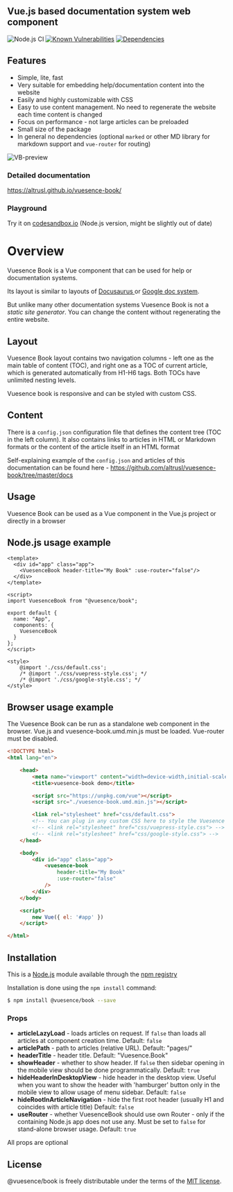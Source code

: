 ## Vue.js based documentation system web component

![Node.js CI](https://github.com/altrusl/vuesence-book/workflows/Node.js%20CI/badge.svg)
[![Known Vulnerabilities](https://snyk.io/test/github/altrusl/vuesence-book/badge.svg)](https://snyk.io/test/github/altrusl/vuesence-book)
[![Dependencies](https://david-dm.org/altrusl/vuesence-book.svg)](https://david-dm.org/altrusl/vuesence-book.svg)


## Features

- Simple, lite, fast
- Very suitable for embedding help/documentation content into the website
- Easily and highly customizable with CSS
- Easy to use content management. No need to regenerate the website each time content is changed
- Focus on performance - not large articles can be preloaded
- Small size of the package
- In general no dependencies (optional `marked` or other MD library for markdown support and `vue-router` for routing)

![VB-preview](https://altrusl.github.io/vuesence-book/images/vb-preview.jpg)

### Detailed documentation

<a href="https://altrusl.github.io/vuesence-book/" target="_blank">https://altrusl.github.io/vuesence-book/</a>

### Playground

Try it on <a href="https://codesandbox.io/s/vuesence-book-0rfh5" target="_blank">codesandbox.io</a> (Node.js version, might be slightly out of date)

# Overview

Vuesence Book is a Vue component that can be used for help or documentation systems.

Its layout is similar to layouts of [Docusaurus ](https://v2.docusaurus.io/docs/introduction) or [Google doc system](https://developers.google.com/web/ilt/pwa). 

But unlike many other documentation systems Vuesence Book is not a *static site generator*. You can change the content without regenerating the entire website.

## Layout

Vuesence Book layout contains two navigation columns - left one as the main table of content (TOC), and right one as a TOC of current article, which is generated automatically from H1-H6 tags. Both TOCs have unlimited nesting levels.

Vuesence book is responsive and can be styled with custom CSS.

## Content

There is a `config.json` configuration file that defines the content tree (TOC in the left column). It also contains links to articles in HTML or Markdown formats or the content of the article itself in an HTML format

Self-explaining example of the `config.json` and articles of this documentation can be found here - 
<a href="https://github.com/altrusl/vuesence-book/tree/master/docs" target="_blank">https://github.com/altrusl/vuesence-book/tree/master/docs</a>

## Usage

Vuesence Book can be used as a Vue component in the Vue.js project or directly in a browser



## Node.js usage example

```vue
<template>
  <div id="app" class="app">
    <VuesenceBook header-title="My Book" :use-router="false"/>
  </div>
</template>

<script>
import VuesenceBook from "@vuesence/book";

export default {
  name: "App",
  components: {
    VuesenceBook
  }
};
</script>

<style>
    @import './css/default.css';
    /* @import './css/vuepress-style.css'; */
    /* @import './css/google-style.css'; */
</style>
```

## Browser usage example

The Vuesence Book can be run as a standalone web component in the browser. Vue.js and vuesence-book.umd.min.js must be loaded. Vue-router must be disabled.

```html
<!DOCTYPE html>
<html lang="en">

	<head>
		<meta name="viewport" content="width=device-width,initial-scale=1.0,user-scalable=no">
		<title>vuesence-book demo</title>

		<script src="https://unpkg.com/vue"></script>
		<script src="./vuesence-book.umd.min.js"></script>

        <link rel="stylesheet" href="css/default.css">        
		<!-- You can plug in any custom CSS here to style the Vuesence Book-->
		<!-- <link rel="stylesheet" href="css/vuepress-style.css"> -->
		<!-- <link rel="stylesheet" href="css/google-style.css"> -->
	</head>

	<body>
		<div id="app" class="app">
			<vuesence-book
				header-title="My Book"
				:use-router="false"
			/>
		</div>
	</body>

	<script>
		new Vue({ el: '#app' })
	</script>

</html>
```

## Installation

This is a [Node.js](https://nodejs.org/) module available through the
[npm registry](https://www.npmjs.com/)

Installation is done using the `npm install` command:

```bash
$ npm install @vuesence/book --save
```

### Props

-   __articleLazyLoad__ - loads articles on request. If `false` than loads all articles at component creation time. Default: `false`
-   __articlePath__ - path to articles (relative URL). Default: "pages/"
-   __headerTitle__ - header title. Default: "Vuesence.Book"
-   __showHeader__ - whether to show header. If `false` then sidebar opening in the mobile view should be done programmatically. Default: `true`
-   __hideHeaderInDesktopView__ - hide header in the desktop view. Useful when you want to show the header with 'hamburger' button only in the mobile view to allow usage of menu sidebar. Default: `false`
-	__hideRootInArticleNavigation__ - hide the first root header (usually H1 and coincides with article title) Default: `false`
-	__useRouter__ - whether VuesenceBook should use own Router - only if the containing Node.js app does not use any. Must be set to `false` for stand-alone browser usage. Default: `true`

All props are optional


## License

@vuesence/book is freely distributable under the terms of the [MIT license](LICENSE).
